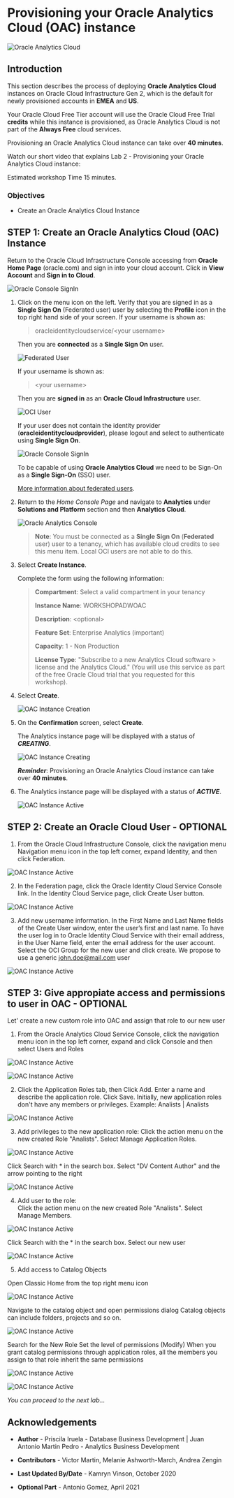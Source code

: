 # Provisioning your Oracle Analytics Cloud (OAC) instance

![Oracle Analytics Cloud](./images/oac_banner.png)

## Introduction

This section describes the process of deploying **Oracle Analytics Cloud** instances on Oracle Cloud Infrastructure Gen 2, which is the default for newly provisioned accounts in **EMEA** and **US**.

Your Oracle Cloud Free Tier account will use the Oracle Cloud Free Trial **credits** while this instance is provisioned, as Oracle Analytics Cloud is not part of the **Always Free** cloud services.

Provisioning an Oracle Analytics Cloud instance can take over **40 minutes**.

Watch our short video that explains Lab 2 - Provisioning your Oracle Analytics Cloud instance:

[](youtube:ZAqXlhivQCg)

Estimated workshop Time 15 minutes.

### Objectives
- Create an Oracle Analytics Cloud Instance

## **STEP 1**: Create an Oracle Analytics Cloud (OAC) Instance

Return to the Oracle Cloud Infrastructure Console accessing from **Oracle Home Page** (oracle.com) and sign in into your cloud account.
Click in **View Account** and **Sign in to Cloud**.

![Oracle Console SignIn](./images/lab200_1.png)

1. Click on the menu icon on the left. Verify that you are signed in as a **Single Sign On** (Federated user) user by selecting the **Profile** icon
in the top right hand side of your screen. If your username is shown as:

    > oracleidentitycloudservice/&lt;your username&gt;
    >
    Then you are **connected** as a **Single Sign On** user.

    ![Federated User](./images/lab200_2.png)

    If your username is shown as:

    > &lt;your username&gt;
    >
    Then you are **signed in** as an **Oracle Cloud Infrastructure** user.

    ![OCI User](./images/lab200_3.png)

    If your user does not contain the identity provider (**oracleidentitycloudprovider**), please logout and select to authenticate
    using **Single Sign On**.

    ![Oracle Console SignIn](./images/lab200_4.png)

    To be capable of using **Oracle Analytics Cloud** we need to be Sign-On as a **Single Sign-On** (SSO) user.

    [More information about federated users](https://docs.cloud.oracle.com/en-us/iaas/Content/Identity/Tasks/usingscim.htm).

2. Return to the *Home Console Page* and navigate to **Analytics** under **Solutions and Platform** section and then **Analytics Cloud**.

    ![Oracle Analytics Console](./images/lab200_5.png)

    > **Note**: You must be connected as a **Single Sign On** (**Federated** user) user to a tenancy, which has available cloud credits to see this menu item. Local OCI users are not able to do this.

3. Select **Create Instance**.

    Complete the form using the following information:

    >**Compartment**: Select a valid compartment in your tenancy
    >
    >**Instance Name**: WORKSHOPADWOAC
    >
    >**Description**: &lt;optional&gt;
    >
    >**Feature Set**: Enterprise Analytics (important)
    >
    >**Capacity**: 1 - Non Production
    >
    >**License Type**: "Subscribe to a new Analytics Cloud software > license and the Analytics Cloud." (You will use this service as part of the free Oracle Cloud trial that you requested for this workshop).

4. Select **Create**.

    ![OAC Instance Creation](./images/lab200_6.png)

5. On the **Confirmation** screen, select **Create**.

    The Analytics instance page will be displayed with a status of ***CREATING***.

    ![OAC Instance Creating](./images/lab200_7.png)

    ***Reminder***: Provisioning an Oracle Analytics Cloud instance can take over **40 minutes**.

6. The Analytics instance page will be displayed with a status of ***ACTIVE***.

    ![OAC Instance Active](./images/lab200_8.png)

## **STEP 2**: Create an Oracle Cloud User - OPTIONAL

1. From the Oracle Cloud Infrastructure Console, click the navigation menu Navigation menu icon in the top left corner, expand Identity, and then click Federation.

![OAC Instance Active](./images/lab200_2_createuser0.png)

2. In the Federation page, click the Oracle Identity Cloud Service Console link.
In the Identity Cloud Service page, click Create User button.

![OAC Instance Active](./images/lab200_1_idcs.png)

3. Add new username information. In the First Name and Last Name fields of the Create User window, enter the user’s first and last name.
To have the user log in to Oracle Identity Cloud Service with their email address, in the User Name field, enter the email address for the user account.
Select the OCI Group for the new user and click create.
We propose to use a generic john.doe@mail.com user

![OAC Instance Active](./images/lab200_2_createuser.png)


## **STEP 3**: Give appropiate access and permissions to user in OAC - OPTIONAL

Let' create a new custom role into OAC and assign that role to our new user

1. From the Oracle Analytics Cloud Service Console, click the navigation menu icon in the top left corner, expand and click Console and then select Users and Roles

![OAC Instance Active](./images/lab200_3_console.png)

![OAC Instance Active](./images/lab200_3_userroles.png)

2. Click the Application Roles tab, then Click Add.
Enter a name and describe the application role. Click Save. Initially, new application roles don't have any members or privileges.
Example: Analists | Analists

![OAC Instance Active](./images/lab200_3_createrole.png)

3. Add privileges to the new application role: 
Click the action menu on the new created Role "Analists".
Select Manage Application Roles.

![OAC Instance Active](./images/lab200_3_createrole2.png)

Click Search with * in the search box.
Select "DV Content Author" and the arrow pointing to the right

![OAC Instance Active](./images/lab200_3_createrole3.png)

4. Add user to the role:  
Click the action menu on the new created Role "Analists".
Select Manage Members.

![OAC Instance Active](./images/lab200_3_createrole3.png)

Click Search with the * in the search box.
Select our new user

![OAC Instance Active](./images/lab200_3_createrole4.png)

5. Add access to Catalog Objects

Open Classic Home from the top right menu icon

![OAC Instance Active](./images/lab200_3_createroleInclassic1.png)

Navigate to the catalog object and open permissions dialog Catalog objects can include folders, projects and so on.

![OAC Instance Active](./images/lab200_3_createroleInclassic2.png)

Search for the New Role
Set the level of permissions (Modify)
When you grant catalog permissions through application roles, all the members you assign to that role inherit the same permissions

![OAC Instance Active](./images/lab200_3_createroleInclassic3.png)

![OAC Instance Active](./images/lab200_3_createroleInclassic4.png)

*You can proceed to the next lab…*

## **Acknowledgements**

- **Author** - Priscila Iruela - Database Business Development | Juan Antonio Martin Pedro - Analytics Business Development
- **Contributors** - Victor Martin, Melanie Ashworth-March, Andrea Zengin
- **Last Updated By/Date** - Kamryn Vinson, October 2020

- **Optional Part** - Antonio Gomez, April 2021

